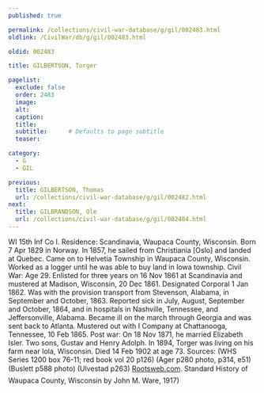 ```yaml
---
published: true

permalink: /collections/civil-war-database/g/gil/002483.html
oldlink: /CivilWar/db/g/gil/002483.html

oldid: 002483

title: GILBERTSON, Torger

pagelist:
  exclude: false
  order: 2483
  image: 
  alt:
  caption:
  title:
  subtitle:      # Defaults to page subtitle
  teaser:

category: 
  - G 
  - GIL

previous:
  title: GILBERTSON, Thomas
  url: /collections/civil-war-database/g/gil/002482.html  
next:
  title: GILBRANDSON, Ole
  url: /collections/civil-war-database/g/gil/002484.html   
---
```

WI 15th Inf Co I. Residence: Scandinavia, Waupaca County, Wisconsin. Born 7 Apr 1829 in Norway. In 1857, he sailed from Christiania [Oslo] and landed at Quebec. Came on to Helvetia Township in Waupaca County, Wisconsin. Worked as a logger until he was able to buy land in Iowa township. Civil War: Age 29. Enlisted for three years on 16 Nov 1861 at Scandinavia and mustered at Madison, Wisconsin, 20 Dec 1861. Designated Corporal 1 Jan 1862. Was with the provision transport from Stevenson, Alabama, in September and October, 1863. Reported sick in July, August, September and October, 1864, and in hospitals in Nashville, Tennessee, and Jeffersonville, Alabama. Became ill on the march through Georgia and was sent back to Atlanta. Mustered out with I Company at Chattanooga, Tennessee, 10 Feb 1865. Post war: On 18 Nov 1871, he married Elizabeth Isler. Two sons, Gustav and Henry Adolph. In 1894, Torger was living on his farm near Iola, Wisconsin. Died 14 Feb 1902 at age 73. Sources: (WHS Series 1200 box 76-11; red book vol 20 p126) (Ager p280 photo, p314, e51) (Buslett p588 photo) (Ulvestad p263) [Rootsweb.com](http://Rootsweb.com/). &#147;Standard History of Waupaca County, Wisconsin&#148; by John M. Ware, 1917)
